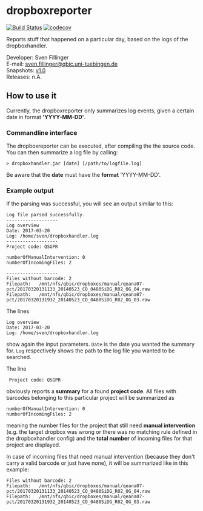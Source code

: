 # dropboxreporter
[![Build Status](https://qbic-intranet.am10.uni-tuebingen.de/jenkins/buildStatus/icon?job=dropboxreporter&build=4)](https://qbic-intranet.am10.uni-tuebingen.de/jenkins/job/dropboxreporter/4/) [![codecov](https://codecov.io/gh/qbicsoftware/dropboxreporter/branch/development/graph/badge.svg)](https://codecov.io/gh/qbicsoftware/dropboxreporter)

Reports stuff that happened on a particular day, based on the logs of the dropboxhandler.

Developer: Sven Fillinger<br>
E-mail: sven.fillinger@qbic.uni-tuebingen.de<br>
Snapshots: [v1.0](https://peltzer.com.de/nexus/content/repositories/snapshots/life/qbic/dropboxreporter/1.0-SNAPSHOT/)<br>
Releases: n.A.

## How to use it
Currently, the dropboxreporter only summarizes log events, given a certain date in format **'YYYY-MM-DD'**.

### Commandline interface
The dropboxreporter can be executed, after compiling the the source code. You can then summarize a log file by calling:

    > dropboxhandler.jar [date] [/path/to/logfile.log]

Be aware that the **date** must have the **format** 'YYYY-MM-DD'.

### Example output
If the parsing was successful, you will see an output similar to this:

    Log file parsed successfully.
    -------------------
    Log overview
    Date: 2017-03-20
    Log: /home/sven/dropboxhandler.log
    -------------------
    Project code: QSGPR

    numberOfManualIntervention: 0
    numberOfIncomingFiles: 2

    -------------------
    Files without barcode: 2
    Filepath:	/mnt/nfs/qbic/dropboxes/manual/qeana07-pct/20170320131133_20140523_CO_0480SiDG_R02_OG_04.raw
    Filepath:	/mnt/nfs/qbic/dropboxes/manual/qeana07-pct/20170320131932_20140523_CO_0480SiDG_R02_OG_03.raw
    
The lines 

    Log overview
    Date: 2017-03-20
    Log: /home/sven/dropboxhandler.log
    
show again the input parameters. ```Date``` is the date you wanted the summary for. ```Log``` respectively shows the path to the log file you wanted to be searched.

The line

     Project code: QSGPR

obviously reports a **summary** for a found **project code**. All files with barcodes belonging to this particular project will be summarized as

    numberOfManualIntervention: 0
    numberOfIncomingFiles: 2
    
meaning the number files for the project that still need **manual intervention** (e.g. the target dropbox was wrong or there was no matching rule defined in the dropboxhandler config) and the **total
number** of incoming files for that project are displayed.

In case of incoming files that need manual intervention (because they don't carry a valid barcode or just have none), it will be summarized
like in this example:

    Files without barcode: 2
    Filepath:	/mnt/nfs/qbic/dropboxes/manual/qeana07-pct/20170320131133_20140523_CO_0480SiDG_R02_OG_04.raw
    Filepath:	/mnt/nfs/qbic/dropboxes/manual/qeana07-pct/20170320131932_20140523_CO_0480SiDG_R02_OG_03.raw
 

